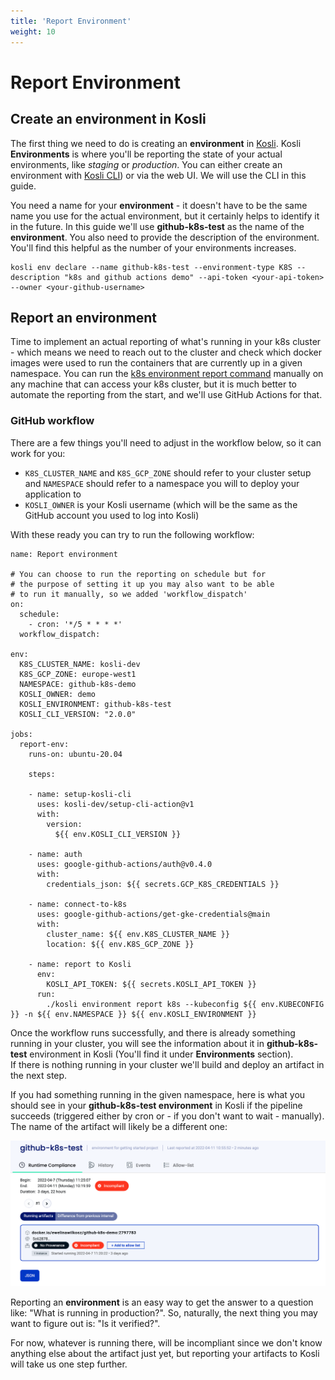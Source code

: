 ```yaml
---
title: 'Report Environment'
weight: 10
---
```


# Report Environment

## Create an environment in Kosli

The first thing we need to do is creating an **environment** in [Kosli](https://app.kosli.com). 
Kosli **Environments** is where you'll be reporting the state of your actual environments, like *staging* or *production*. 
You can either create an environment with [Kosli CLI](../../installation)) or via the web UI. We will use the CLI in this guide.

You need a name for your **environment** - it doesn't have to be the same name you use for the actual environment, but it certainly helps to identify it in the future. In this guide we'll use **github-k8s-test** as the name of the **environment**.
You also need to provide the description of the environment. You'll find this helpful as the number of your environments increases.

```shell {.command}
kosli env declare --name github-k8s-test --environment-type K8S --description "k8s and github actions demo" --api-token <your-api-token> --owner <your-github-username>
```

## Report an environment

Time to implement an actual reporting of what's running in your k8s cluster - which means we need to reach out to the cluster and check which docker images were used to run the containers that are currently up in a given namespace. 
You can run the [k8s environment report command](https://docs.kosli.com/client_reference/kosli_environment_report_k8s/) manually on any machine that can access your k8s cluster, but it is much better to automate the reporting from the start, and we'll use GitHub Actions for that.

### GitHub workflow

There are a few things you'll need to adjust in the workflow below, so it can work for you:

* `K8S_CLUSTER_NAME` and `K8S_GCP_ZONE` should refer to your cluster setup and `NAMESPACE` should refer to a namespace you will to deploy your application to
* `KOSLI_OWNER` is your Kosli username (which will be the same as the GitHub account you used to log into Kosli)

With these ready you can try to run the following workflow:

```
name: Report environment

# You can choose to run the reporting on schedule but for 
# the purpose of setting it up you may also want to be able
# to run it manually, so we added 'workflow_dispatch'
on:
  schedule:
    - cron: '*/5 * * * *'
  workflow_dispatch:

env:
  K8S_CLUSTER_NAME: kosli-dev
  K8S_GCP_ZONE: europe-west1
  NAMESPACE: github-k8s-demo
  KOSLI_OWNER: demo
  KOSLI_ENVIRONMENT: github-k8s-test
  KOSLI_CLI_VERSION: "2.0.0"

jobs:
  report-env:
    runs-on: ubuntu-20.04

    steps:

    - name: setup-kosli-cli
      uses: kosli-dev/setup-cli-action@v1
      with:
        version:
          ${{ env.KOSLI_CLI_VERSION }}

    - name: auth
      uses: google-github-actions/auth@v0.4.0
      with:
        credentials_json: ${{ secrets.GCP_K8S_CREDENTIALS }}

    - name: connect-to-k8s
      uses: google-github-actions/get-gke-credentials@main
      with:
        cluster_name: ${{ env.K8S_CLUSTER_NAME }}
        location: ${{ env.K8S_GCP_ZONE }}

    - name: report to Kosli
      env:
        KOSLI_API_TOKEN: ${{ secrets.KOSLI_API_TOKEN }}
      run:
        ./kosli environment report k8s --kubeconfig ${{ env.KUBECONFIG }} -n ${{ env.NAMESPACE }} ${{ env.KOSLI_ENVIRONMENT }}
```

Once the workflow runs successfully, and there is already something running in your cluster, you will see the information about it in **github-k8s-test** environment in Kosli (You'll find it under **Environments** section).  
If there is nothing running in your cluster we'll build and deploy an artifact in the next step.

If you had something running in the given namespace, here is what you should see in your **github-k8s-test environment** in Kosli if the pipeline succeeds (triggered either by cron or - if you don't want to wait - manually). The name of the artifact will likely be a different one:

![Incompliant environment, artifact with no provenance](/images/env-no-provenance.png)

Reporting an **environment** is an easy way to get the answer to a question like: "What is running in production?". 
So, naturally, the next thing you may want to figure out is: "Is it verified?".

For now, whatever is running there, will be incompliant since we don't know anything else about the artifact just yet, but reporting your artifacts to Kosli will take us one step further.

